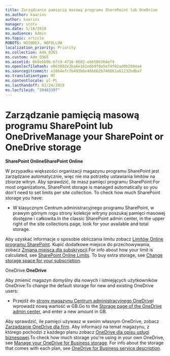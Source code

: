 ```yaml
---
title: Zarządzanie pamięcią masową programu SharePoint lub OneDrive
ms.author: kaarins
author: kaarins
manager: scotv
ms.date: 5/18/2018
ms.audience: Admin
ms.topic: article
ROBOTS: NOINDEX, NOFOLLOW
localization_priority: Priority
ms.collection: Adm_O365
ms.custom: Adm_O365
ms.assetid: 8b0e6b9b-67c9-4716-8602-ebb58b364ef9
ms.openlocfilehash: e063892e3ba6e161e6b9f8e5ef4f02ad0b2084a4
ms.sourcegitcommit: e2864efcfb493b6e46b662b746661a61232bdba7
ms.translationtype: MT
ms.contentlocale: pl-PL
ms.lasthandoff: 01/24/2019
ms.locfileid: "29483397"
---
```

# <a name="manage-your-sharepoint-or-onedrive-storage"></a><span data-ttu-id="bc8d4-102">Zarządzanie pamięcią masową programu SharePoint lub OneDrive</span><span class="sxs-lookup"><span data-stu-id="bc8d4-102">Manage your SharePoint or OneDrive storage</span></span>

 <span data-ttu-id="bc8d4-103">**SharePoint Online**</span><span class="sxs-lookup"><span data-stu-id="bc8d4-103">**SharePoint Online**</span></span>
  
<span data-ttu-id="bc8d4-p101">W przypadku większości organizacji magazynu programu SharePoint jest zarządzane automatycznie, więc nie ma potrzeby ustawiania limitów na zbiorze witryn. Aby sprawdzić, ile masz pamięci programu SharePoint:</span><span class="sxs-lookup"><span data-stu-id="bc8d4-p101">For most organizations, SharePoint storage is managed automatically so you don't need to set limits per site collection. To check how much SharePoint storage you have:</span></span>
  
- <span data-ttu-id="bc8d4-106">W klasycznym Centrum administracyjnego programu SharePoint, w prawym górnym rogu strony kolekcje witryny poszukaj pamięci masowej dostępne i całkowita.</span><span class="sxs-lookup"><span data-stu-id="bc8d4-106">In the classic SharePoint admin center, in the upper right of the site collections page, look for your available and total storage.</span></span>
    
<span data-ttu-id="bc8d4-p102">Aby uzyskać informacje o sposobie obliczania limitu zobacz [Limitów Online programu SharePoint](https://go.microsoft.com/fwlink/p/?LinkID=856113). Kupić dodatkowe miejsce do przechowywania, zobacz [Zmiana miejsca dla subskrypcji](https://go.microsoft.com/fwlink/?linkid=866428).</span><span class="sxs-lookup"><span data-stu-id="bc8d4-p102">For info about how your limit is calculated, see [SharePoint Online Limits](https://go.microsoft.com/fwlink/p/?LinkID=856113). To buy extra storage, see [Change storage space for your subscription](https://go.microsoft.com/fwlink/?linkid=866428).</span></span>
  
 <span data-ttu-id="bc8d4-109">OneDrive.</span><span class="sxs-lookup"><span data-stu-id="bc8d4-109">**OneDrive**</span></span>
  
<span data-ttu-id="bc8d4-110">Aby zmienić magazyn domyślny dla nowych i istniejących użytkowników OneDrive:</span><span class="sxs-lookup"><span data-stu-id="bc8d4-110">To change the default storage for new and existing OneDrive users:</span></span>
  
- <span data-ttu-id="bc8d4-111">Przejdź do [strony magazynu Centrum administracyjnego OneDrive](https://admin.onedrive.com/?v=StorageSettings)i wprowadź nową wartość w GB.</span><span class="sxs-lookup"><span data-stu-id="bc8d4-111">Go to the [Storage page of the OneDrive admin center](https://admin.onedrive.com/?v=StorageSettings), and enter a new amount in GB.</span></span>
    
<span data-ttu-id="bc8d4-p103">Aby sprawdzić, ile pamięci używasz w swoim własnym OneDrive, zobacz [Zarządzanie OneDrive dla firm](https://go.microsoft.com/fwlink/?linkid=866429). Aby informacji na temat magazynu, z którego pochodzi z każdego planu zobacz [OneDrive dla opisu usługi biznesowej](https://go.microsoft.com/fwlink/p/?LinkID=826071).</span><span class="sxs-lookup"><span data-stu-id="bc8d4-p103">To check how much storage you're using in your own OneDrive, see [Manage your OneDrive for Business storage](https://go.microsoft.com/fwlink/?linkid=866429). For info about the storage that comes with each plan, see [OneDrive for Business service description](https://go.microsoft.com/fwlink/p/?LinkID=826071).</span></span>
  

